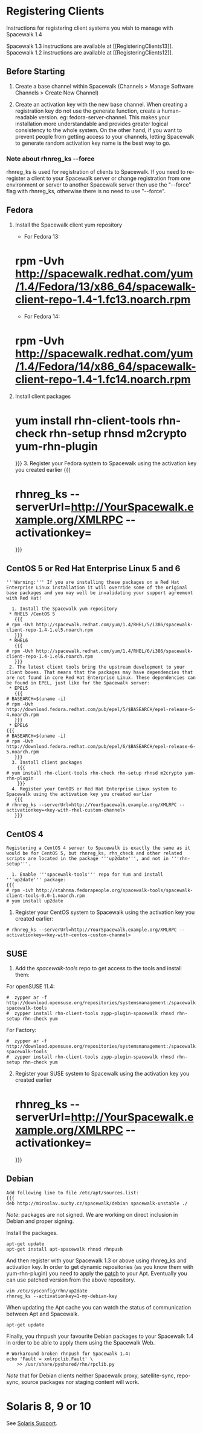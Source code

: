 # Registering Clients



Instructions for registering client systems you wish to manage with Spacewalk 1.4

Spacewalk 1.3 instructions are available at [[RegisteringClients13]].
Spacewalk 1.2 instructions are available at [[RegisteringClients12]].
## Before Starting

  1. Create a base channel within Spacewalk (Channels > Manage Software Channels > Create New Channel)

  2. Create an activation key with the new base channel. When creating a registration key do not use the generate function, create a human-readable version. eg: fedora-server-channel. This makes your installation more understandable and provides greater logical consistency to the whole system. On the other hand, if you want to prevent people from getting access to your channels, letting Spacewalk to generate random activation key name is the best way to go.
### Note about rhnreg_ks --force



rhnreg_ks is used for registration of clients to Spacewalk. If you need to re-register a client to your Spacewalk server or change registration from one environment or server to another Spacewalk server then use the "--force" flag with rhnreg_ks, otherwise there is no need to use "--force".
## Fedora



 1. Install the Spacewalk client yum repository
    * For Fedora 13:

    # rpm -Uvh http://spacewalk.redhat.com/yum/1.4/Fedora/13/x86_64/spacewalk-client-repo-1.4-1.fc13.noarch.rpm
    * For Fedora 14:

    # rpm -Uvh http://spacewalk.redhat.com/yum/1.4/Fedora/14/x86_64/spacewalk-client-repo-1.4-1.fc14.noarch.rpm
 2. Install client packages
   
    # yum install rhn-client-tools rhn-check rhn-setup rhnsd m2crypto yum-rhn-plugin
       }}}
     3. Register your Fedora system to Spacewalk using the activation key you created earlier
       {{{
    # rhnreg_ks --serverUrl=http://YourSpacewalk.example.org/XMLRPC --activationkey=<key-with-fedora-custom-channel> 
       }}}
## CentOS 5 or Red Hat Enterprise Linux 5 and 6

    

    '''Warning:''' If you are installing these packages on a Red Hat Enterprise Linux installation it will override some of the original base packages and you may well be invalidating your support agreement with Red Hat!
    
      1. Install the Spacewalk yum repository
     * RHEL5 /CentOS 5
       {{{
    # rpm -Uvh http://spacewalk.redhat.com/yum/1.4/RHEL/5/i386/spacewalk-client-repo-1.4-1.el5.noarch.rpm
       }}}
     * RHEL6
       {{{
    # rpm -Uvh http://spacewalk.redhat.com/yum/1.4/RHEL/6/i386/spacewalk-client-repo-1.4-1.el6.noarch.rpm
       }}}
     2. The latest client tools bring the upstream development to your client boxes. That means that the packages may have dependencies that are not found in core Red Hat Enterprise Linux. These dependencies can be found in EPEL, just like for the Spacewalk server:
     * EPEL5
       {{{
    # BASEARCH=$(uname -i)
    # rpm -Uvh http://download.fedora.redhat.com/pub/epel/5/$BASEARCH/epel-release-5-4.noarch.rpm
       }}}
     * EPEL6
    {{{
    # BASEARCH=$(uname -i)
    # rpm -Uvh http://download.fedora.redhat.com/pub/epel/6/$BASEARCH/epel-release-6-5.noarch.rpm
       }}}
      3. Install client packages
        {{{
    # yum install rhn-client-tools rhn-check rhn-setup rhnsd m2crypto yum-rhn-plugin
        }}}
      4. Register your CentOS or Red Hat Enterprise Linux system to Spacewalk using the activation key you created earlier
       {{{
    # rhnreg_ks --serverUrl=http://YourSpacewalk.example.org/XMLRPC --activationkey=<key-with-rhel-custom-channel> 
       }}}
## CentOS 4

    

    Registering a CentOS 4 server to Spacewalk is exactly the same as it would be for CentOS 5, but rhnreg_ks, rhn_check and other related scripts are located in the package '''up2date''', and not in '''rhn-setup'''.
    
      1. Enable '''spacewalk-tools''' repo for Yum and install '''up2date''' package:
    {{{
    # rpm -ivh http://stahnma.fedorapeople.org/spacewalk-tools/spacewalk-client-tools-0.0-1.noarch.rpm
    # yum install up2date 
  1. Register your CentOS system to Spacewalk using the activation key you created earlier:

    # rhnreg_ks --serverUrl=http://YourSpacewalk.example.org/XMLRPC --activationkey=<key-with-centos-custom-channel>
## SUSE



  1. Add the *spacewalk-tools* repo to get access to the tools and install them:

For openSUSE 11.4:

    #  zypper ar -f http://download.opensuse.org/repositories/systemsmanagement:/spacewalk:/1.4/openSUSE_11.4/ spacewalk-tools
    #  zypper install rhn-client-tools zypp-plugin-spacewalk rhnsd rhn-setup rhn-check yum

For Factory:

    #  zypper ar -f http://download.opensuse.org/repositories/systemsmanagement:/spacewalk:/1.4/openSUSE_Factory/ spacewalk-tools
    #  zypper install rhn-client-tools zypp-plugin-spacewalk rhnsd rhn-setup rhn-check yum

 2. Register your SUSE system to Spacewalk using the activation key you created earlier
   
    # rhnreg_ks --serverUrl=http://YourSpacewalk.example.org/XMLRPC --activationkey=<key-with-SUSE-custom-channel> 
       }}}
## Debian

    

    Add following line to file /etc/apt/sources.list:
    {{{
    deb http://miroslav.suchy.cz/spacewalk/debian spacewalk-unstable ./
*Note*: packages are not signed. We are working on direct inclusion in Debian and proper signing.

Install the packages.

    apt-get update
    apt-get install apt-spacewalk rhnsd rhnpush

And then register with your Spacewalk 1.3 or above using rhnreg_ks and activation key. In order to get dynamic repositories (as you know them with yum-rhn-plugin) you need to apply the [patch](http://isimluk.fedorapeople.org/sw_deb/apt-refresh-sources.patch) to your Apt. Eventually you can use patched version from the above repository.

    vim /etc/sysconfig/rhn/up2date
    rhnreg_ks --activationkey=1-my-debian-key

When updating the Apt cache you can watch the status of communication between Apt and Spacewalk.

    apt-get update

Finally, you rhnpush your favourite Debian packages to your Spacewalk 1.4 in order to be able to apply them using the Spacewalk Web.


    # Workaround broken rhnpush for Spacewalk 1.4:
    echo 'Fault = xmlrpclib.Fault' \
        >> /usr/share/pyshared/rhn/rpclib.py

*Note* that for Debian clients neither Spacewalk proxy, satellite-sync, repo-sync, source packages nor staging content will work.
# Solaris 8, 9 or 10



See [Solaris Support](Solaris).